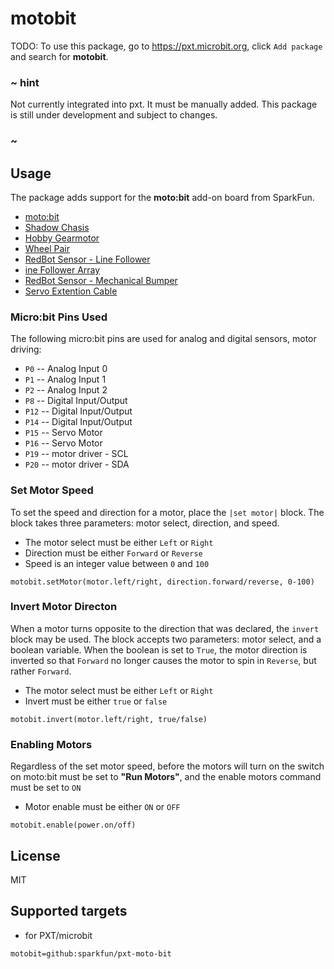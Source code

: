 # motobit

TODO: To use this package, go to https://pxt.microbit.org, click ``Add package`` and search for **motobit**.

### ~ hint

Not currently integrated into pxt.  It must be manually added.  This package is still under development and subject to changes.

### ~

## Usage

The package adds support for the **moto:bit** add-on board from SparkFun.

* [moto:bit](https://www.sparkfun.com/products/14213)
* [Shadow Chasis](https://www.sparkfun.com/products/13301)
* [Hobby Gearmotor](https://www.sparkfun.com/products/13302)
* [Wheel Pair](https://www.sparkfun.com/products/13259)
* [RedBot Sensor - Line Follower](https://www.sparkfun.com/products/11769)
* [ine Follower Array](https://www.sparkfun.com/products/13582)
* [RedBot Sensor - Mechanical Bumper](https://www.sparkfun.com/products/11999)
* [Servo Extention Cable](https://www.sparkfun.com/products/13164)

### Micro:bit Pins Used 

The following micro:bit pins are used for analog and digital sensors, motor driving:  

* ``P0`` -- Analog Input 0
* ``P1`` -- Analog Input 1
* ``P2`` -- Analog Input 2
* ``P8`` -- Digital Input/Output
* ``P12`` -- Digital Input/Output 
* ``P14`` -- Digital Input/Output
* ``P15`` -- Servo Motor
* ``P16`` -- Servo Motor
* ``P19`` -- motor driver - SCL
* ``P20`` -- motor driver - SDA 

### Set Motor Speed

To set the speed and direction for a motor, place the `|set motor|` block.
The block takes three parameters: motor select, direction, and speed.

* The motor select must be either `Left` or `Right`
* Direction must be either `Forward` or `Reverse`
* Speed is an integer value between `0` and `100`

```blocks
motobit.setMotor(motor.left/right, direction.forward/reverse, 0-100)
```

### Invert Motor Directon

When a motor turns opposite to the direction that was declared, the `invert` 
block may be used. The block accepts two parameters: motor select, and a 
boolean variable. When the boolean is set to `True`, the motor direction is 
inverted so that `Forward` no longer causes the motor to spin in `Reverse`, 
but rather `Forward`.

* The motor select must be either `Left` or `Right`
* Invert must be either `true` or `false`

```blocks
motobit.invert(motor.left/right, true/false)
```

### Enabling Motors

Regardless of the set motor speed, before the motors will turn on the switch on moto:bit
must be set to **"Run Motors"**, and the enable motors command must be set to `ON`

* Motor enable must be either `ON` or `OFF`

```blocks
motobit.enable(power.on/off)
```

## License

MIT

## Supported targets

* for PXT/microbit

```package
motobit=github:sparkfun/pxt-moto-bit
```